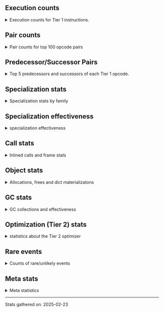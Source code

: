 ## Execution counts

<details>
<summary> Execution counts for Tier 1 instructions. </summary>


The "miss ratio" column shows the percentage of times the instruction
executed that it deoptimized. When this happens, the base unspecialized
instruction is not counted.

<table>
<thead>
<tr>
<th align="left">Name</th>
<th align="right">Base Count</th>
<th align="right">Head Count</th>
<th align="right">Change</th>
</tr>
</thead>
<tbody>
<tr>
<td align="left">CALL_STR_1</td>
<td align="right">193,969</td>
<td align="right">389,489</td>
<td align="right">100.8%</td>
</tr>
<tr>
<td align="left">TO_BOOL_STR</td>
<td align="right">652,233</td>
<td align="right">1,309,542</td>
<td align="right">100.8%</td>
</tr>
<tr>
<td align="left">CALL_KW_PY</td>
<td align="right">259,416</td>
<td align="right">520,846</td>
<td align="right">100.8%</td>
</tr>
<tr>
<td align="left">CALL_METHOD_DESCRIPTOR_FAST</td>
<td align="right">1,182,801</td>
<td align="right">2,374,771</td>
<td align="right">100.8%</td>
</tr>
<tr>
<td align="left">JUMP_BACKWARD_NO_INTERRUPT</td>
<td align="right">776,322</td>
<td align="right">1,558,662</td>
<td align="right">100.8%</td>
</tr>
<tr>
<td align="left">CALL_METHOD_DESCRIPTOR_FAST_WITH_KEYWORDS</td>
<td align="right">650,418</td>
<td align="right">1,305,878</td>
<td align="right">100.8%</td>
</tr>
<tr>
<td align="left">RAISE_VARARGS</td>
<td align="right">519,096</td>
<td align="right">1,042,216</td>
<td align="right">100.8%</td>
</tr>
<tr>
<td align="left">RERAISE</td>
<td align="right">518,709</td>
<td align="right">1,041,439</td>
<td align="right">100.8%</td>
</tr>
<tr>
<td align="left">CALL_KW_NON_PY</td>
<td align="right">388,161</td>
<td align="right">779,331</td>
<td align="right">100.8%</td>
</tr>
<tr>
<td align="left">IMPORT_NAME</td>
<td align="right">259,935</td>
<td align="right">521,885</td>
<td align="right">100.8%</td>
</tr>
<tr>
<td align="left">DICT_MERGE</td>
<td align="right">259,290</td>
<td align="right">520,590</td>
<td align="right">100.8%</td>
</tr>
<tr>
<td align="left">LOAD_SUPER_ATTR_METHOD</td>
<td align="right">259,161</td>
<td align="right">520,331</td>
<td align="right">100.8%</td>
</tr>
<tr>
<td align="left">UNPACK_SEQUENCE_LIST</td>
<td align="right">194,403</td>
<td align="right">390,313</td>
<td align="right">100.8%</td>
</tr>
<tr>
<td align="left">BINARY_OP_INPLACE_ADD_UNICODE</td>
<td align="right">6,579</td>
<td align="right">13,209</td>
<td align="right">100.8%</td>
</tr>
<tr>
<td align="left">BINARY_OP_ADD_UNICODE</td>
<td align="right">5,289</td>
<td align="right">10,619</td>
<td align="right">100.8%</td>
</tr>
<tr>
<td align="left">SWAP</td>
<td align="right">4,128</td>
<td align="right">8,288</td>
<td align="right">100.8%</td>
</tr>
<tr>
<td align="left">LIST_APPEND</td>
<td align="right">1,548</td>
<td align="right">3,108</td>
<td align="right">100.8%</td>
</tr>
<tr>
<td align="left">LOAD_FAST_AND_CLEAR</td>
<td align="right">903</td>
<td align="right">1,813</td>
<td align="right">100.8%</td>
</tr>
<tr>
<td align="left">IMPORT_FROM</td>
<td align="right">387</td>
<td align="right">777</td>
<td align="right">100.8%</td>
</tr>
<tr>
<td align="left">LOAD_SUPER_ATTR_ATTR</td>
<td align="right">387</td>
<td align="right">777</td>
<td align="right">100.8%</td>
</tr>
<tr>
<td align="left">CALL_INTRINSIC_1</td>
<td align="right">258</td>
<td align="right">518</td>
<td align="right">100.8%</td>
</tr>
<tr>
<td align="left">LIST_EXTEND</td>
<td align="right">258</td>
<td align="right">518</td>
<td align="right">100.8%</td>
</tr>
<tr>
<td align="left">CALL_BOUND_METHOD_GENERAL</td>
<td align="right">258</td>
<td align="right">518</td>
<td align="right">100.8%</td>
</tr>
<tr>
<td align="left">CALL_KW_BOUND_METHOD</td>
<td align="right">129</td>
<td align="right">259</td>
<td align="right">100.8%</td>
</tr>
<tr>
<td align="left">CHECK_EXC_MATCH</td>
<td align="right">1,298,129</td>
<td align="right">2,606,319</td>
<td align="right">100.8%</td>
</tr>
<tr>
<td align="left">POP_EXCEPT</td>
<td align="right">1,298,129</td>
<td align="right">2,606,319</td>
<td align="right">100.8%</td>
</tr>
<tr>
<td align="left">PUSH_EXC_INFO</td>
<td align="right">1,298,129</td>
<td align="right">2,606,319</td>
<td align="right">100.8%</td>
</tr>
<tr>
<td align="left">BINARY_OP_SUBSCR_DICT</td>
<td align="right">2,199,971</td>
<td align="right">4,416,991</td>
<td align="right">100.8%</td>
</tr>
<tr>
<td align="left">CALL_TYPE_1</td>
<td align="right">711,695</td>
<td align="right">1,428,905</td>
<td align="right">100.8%</td>
</tr>
<tr>
<td align="left">LOAD_ATTR_SLOT</td>
<td align="right">776,326</td>
<td align="right">1,558,666</td>
<td align="right">100.8%</td>
</tr>
<tr>
<td align="left">BUILD_MAP</td>
<td align="right">265,742</td>
<td align="right">533,542</td>
<td align="right">100.8%</td>
</tr>
<tr>
<td align="left">CALL_LIST_APPEND</td>
<td align="right">1,102,703</td>
<td align="right">2,213,943</td>
<td align="right">100.8%</td>
</tr>
<tr>
<td align="left">BINARY_SLICE</td>
<td align="right">390,745</td>
<td align="right">784,515</td>
<td align="right">100.8%</td>
</tr>
<tr>
<td align="left">STORE_ATTR_INSTANCE_VALUE</td>
<td align="right">5,442,580</td>
<td align="right">10,927,280</td>
<td align="right">100.8%</td>
</tr>
<tr>
<td align="left">POP_JUMP_IF_NONE</td>
<td align="right">970,744</td>
<td align="right">1,948,994</td>
<td align="right">100.8%</td>
</tr>
<tr>
<td align="left">UNPACK_SEQUENCE_TUPLE</td>
<td align="right">387,008</td>
<td align="right">777,008</td>
<td align="right">100.8%</td>
</tr>
<tr>
<td align="left">COPY</td>
<td align="right">1,036,280</td>
<td align="right">2,080,570</td>
<td align="right">100.8%</td>
</tr>
<tr>
<td align="left">CALL_BUILTIN_FAST_WITH_KEYWORDS</td>
<td align="right">525,690</td>
<td align="right">1,055,440</td>
<td align="right">100.8%</td>
</tr>
<tr>
<td align="left">EXIT_INIT_CHECK</td>
<td align="right">258,911</td>
<td align="right">519,821</td>
<td align="right">100.8%</td>
</tr>
<tr>
<td align="left">CALL_ALLOC_AND_ENTER_INIT</td>
<td align="right">258,911</td>
<td align="right">519,821</td>
<td align="right">100.8%</td>
</tr>
<tr>
<td align="left">BINARY_OP_MULTIPLY_INT</td>
<td align="right">258,782</td>
<td align="right">519,562</td>
<td align="right">100.8%</td>
</tr>
<tr>
<td align="left">BINARY_OP_SUBSCR_STR_INT</td>
<td align="right">775,574</td>
<td align="right">1,557,134</td>
<td align="right">100.8%</td>
</tr>
<tr>
<td align="left">NOP</td>
<td align="right">2,852,938</td>
<td align="right">5,727,889</td>
<td align="right">100.8%</td>
</tr>
<tr>
<td align="left">COMPARE_OP_INT</td>
<td align="right">2,007,960</td>
<td align="right">4,031,411</td>
<td align="right">100.8%</td>
</tr>
<tr>
<td align="left">INTERPRETER_EXIT</td>
<td align="right">971,148</td>
<td align="right">1,949,788</td>
<td align="right">100.8%</td>
</tr>
<tr>
<td align="left">CALL_ISINSTANCE</td>
<td align="right">1,362,165</td>
<td align="right">2,734,835</td>
<td align="right">100.8%</td>
</tr>
<tr>
<td align="left">BINARY_OP_SUBTRACT_INT</td>
<td align="right">517,569</td>
<td align="right">1,039,129</td>
<td align="right">100.8%</td>
</tr>
<tr>
<td align="left">BINARY_OP_SUBSCR_GETITEM</td>
<td align="right">519,120</td>
<td align="right">1,042,240</td>
<td align="right">100.8%</td>
</tr>
<tr>
<td align="left">LOAD_ATTR_METHOD_WITH_VALUES</td>
<td align="right">3,177,175</td>
<td align="right">6,378,830</td>
<td align="right">100.8%</td>
</tr>
<tr>
<td align="left">COPY_FREE_VARS</td>
<td align="right">1,296,515</td>
<td align="right">2,603,016</td>
<td align="right">100.8%</td>
</tr>
<tr>
<td align="left">LOAD_SMALL_INT</td>
<td align="right">5,634,617</td>
<td align="right">11,312,629</td>
<td align="right">100.8%</td>
</tr>
<tr>
<td align="left">BUILD_TUPLE</td>
<td align="right">2,589,836</td>
<td align="right">5,199,588</td>
<td align="right">100.8%</td>
</tr>
<tr>
<td align="left">CALL_LEN</td>
<td align="right">841,520</td>
<td align="right">1,689,510</td>
<td align="right">100.8%</td>
</tr>
<tr>
<td align="left">RESUME_CHECK</td>
<td align="right">8,366,222</td>
<td align="right">16,796,728</td>
<td align="right">100.8%</td>
</tr>
<tr>
<td align="left">CALL_PY_EXACT_ARGS</td>
<td align="right">5,317,751</td>
<td align="right">10,676,355</td>
<td align="right">100.8%</td>
</tr>
<tr>
<td align="left">RETURN_VALUE</td>
<td align="right">8,106,039</td>
<td align="right">16,274,335</td>
<td align="right">100.8%</td>
</tr>
<tr>
<td align="left">LOAD_ATTR_MODULE</td>
<td align="right">2,540,463</td>
<td align="right">5,100,426</td>
<td align="right">100.8%</td>
</tr>
<tr>
<td align="left">CALL_PY_GENERAL</td>
<td align="right">845,405</td>
<td align="right">1,697,296</td>
<td align="right">100.8%</td>
</tr>
<tr>
<td align="left">TO_BOOL_INT</td>
<td align="right">525,599</td>
<td align="right">1,055,219</td>
<td align="right">100.8%</td>
</tr>
<tr>
<td align="left">BINARY_OP_ADD_INT</td>
<td align="right">390,007</td>
<td align="right">782,997</td>
<td align="right">100.8%</td>
</tr>
<tr>
<td align="left">CALL_BUILTIN_CLASS</td>
<td align="right">521,868</td>
<td align="right">1,047,719</td>
<td align="right">100.8%</td>
</tr>
<tr>
<td align="left">CALL_BUILTIN_O</td>
<td align="right">452,844</td>
<td align="right">909,144</td>
<td align="right">100.8%</td>
</tr>
<tr>
<td align="left">STORE_FAST_STORE_FAST</td>
<td align="right">969,552</td>
<td align="right">1,946,503</td>
<td align="right">100.8%</td>
</tr>
<tr>
<td align="left">BINARY_OP_SUBSCR_LIST_INT</td>
<td align="right">322,803</td>
<td align="right">648,063</td>
<td align="right">100.8%</td>
</tr>
<tr>
<td align="left">COMPARE_OP_STR</td>
<td align="right">389,767</td>
<td align="right">782,497</td>
<td align="right">100.8%</td>
</tr>
<tr>
<td align="left">JUMP_FORWARD</td>
<td align="right">520,087</td>
<td align="right">1,044,118</td>
<td align="right">100.8%</td>
</tr>
<tr>
<td align="left">CALL_BOUND_METHOD_EXACT_ARGS</td>
<td align="right">194,049</td>
<td align="right">389,569</td>
<td align="right">100.8%</td>
</tr>
<tr>
<td align="left">CONTAINS_OP</td>
<td align="right">1,104,235</td>
<td align="right">2,216,817</td>
<td align="right">100.8%</td>
</tr>
<tr>
<td align="left">PUSH_NULL</td>
<td align="right">2,856,356</td>
<td align="right">5,734,303</td>
<td align="right">100.8%</td>
</tr>
<tr>
<td align="left">COMPARE_OP</td>
<td align="right">131,798</td>
<td align="right">264,590</td>
<td align="right">100.8%</td>
</tr>
<tr>
<td align="left">CONTAINS_OP_DICT</td>
<td align="right">969,957</td>
<td align="right">1,947,193</td>
<td align="right">100.8%</td>
</tr>
<tr>
<td align="left">CALL_METHOD_DESCRIPTOR_NOARGS</td>
<td align="right">260,387</td>
<td align="right">522,728</td>
<td align="right">100.8%</td>
</tr>
<tr>
<td align="left">CALL_FUNCTION_EX</td>
<td align="right">259,355</td>
<td align="right">520,656</td>
<td align="right">100.8%</td>
</tr>
<tr>
<td align="left">LOAD_ATTR</td>
<td align="right">1,623,465</td>
<td align="right">3,259,101</td>
<td align="right">100.7%</td>
</tr>
<tr>
<td align="left">FOR_ITER</td>
<td align="right">389,583</td>
<td align="right">782,075</td>
<td align="right">100.7%</td>
</tr>
<tr>
<td align="left">UNPACK_SEQUENCE_TWO_TUPLE</td>
<td align="right">388,659</td>
<td align="right">780,220</td>
<td align="right">100.7%</td>
</tr>
<tr>
<td align="left">MAKE_CELL</td>
<td align="right">132,806</td>
<td align="right">266,577</td>
<td align="right">100.7%</td>
</tr>
<tr>
<td align="left">STORE_DEREF</td>
<td align="right">132,032</td>
<td align="right">265,023</td>
<td align="right">100.7%</td>
</tr>
<tr>
<td align="left">SET_FUNCTION_ATTRIBUTE</td>
<td align="right">130,484</td>
<td align="right">261,915</td>
<td align="right">100.7%</td>
</tr>
<tr>
<td align="left">MAKE_FUNCTION</td>
<td align="right">130,355</td>
<td align="right">261,656</td>
<td align="right">100.7%</td>
</tr>
<tr>
<td align="left">EXTENDED_ARG</td>
<td align="right">195,149</td>
<td align="right">391,709</td>
<td align="right">100.7%</td>
</tr>
<tr>
<td align="left">STORE_SUBSCR_DICT</td>
<td align="right">327,791</td>
<td align="right">657,887</td>
<td align="right">100.7%</td>
</tr>
<tr>
<td align="left">BINARY_OP_SUBSCR_TUPLE_INT</td>
<td align="right">129,366</td>
<td align="right">259,627</td>
<td align="right">100.7%</td>
</tr>
<tr>
<td align="left">TO_BOOL</td>
<td align="right">130,108</td>
<td align="right">261,103</td>
<td align="right">100.7%</td>
</tr>
<tr>
<td align="left">BINARY_OP</td>
<td align="right">261,800</td>
<td align="right">525,360</td>
<td align="right">100.7%</td>
</tr>
<tr>
<td align="left">UNARY_INVERT</td>
<td align="right">1,939</td>
<td align="right">3,889</td>
<td align="right">100.6%</td>
</tr>
<tr>
<td align="left">BINARY_OP_EXTEND</td>
<td align="right">8,556</td>
<td align="right">17,136</td>
<td align="right">100.3%</td>
</tr>
<tr>
<td align="left">JUMP_BACKWARD_NO_JIT</td>
<td align="right">2,405,187</td>
<td align="right">9,324</td>
<td align="right">-99.6%</td>
</tr>
<tr>
<td align="left">POP_JUMP_IF_NOT_NONE</td>
<td align="right">2,005,524</td>
<td align="right">3,943,003</td>
<td align="right">96.6%</td>
</tr>
<tr>
<td align="left">LOAD_CONST_IMMORTAL</td>
<td align="right">7,419,362</td>
<td align="right">14,511,520</td>
<td align="right">95.6%</td>
</tr>
<tr>
<td align="left">STORE_SUBSCR</td>
<td align="right">569</td>
<td align="right">1,090</td>
<td align="right">91.6%</td>
</tr>
<tr>
<td align="left">LOAD_FAST</td>
<td align="right">47,101,111</td>
<td align="right">90,214,287</td>
<td align="right">91.5%</td>
</tr>
<tr>
<td align="left">LOAD_GLOBAL_BUILTIN</td>
<td align="right">9,401,011</td>
<td align="right">17,845,686</td>
<td align="right">89.8%</td>
</tr>
<tr>
<td align="left">LOAD_DEREF</td>
<td align="right">4,145,480</td>
<td align="right">7,854,336</td>
<td align="right">89.5%</td>
</tr>
<tr>
<td align="left">LOAD_FAST_LOAD_FAST</td>
<td align="right">8,504,135</td>
<td align="right">16,044,346</td>
<td align="right">88.7%</td>
</tr>
<tr>
<td align="left">LOAD_ATTR_METHOD_NO_DICT</td>
<td align="right">4,036,550</td>
<td align="right">7,551,814</td>
<td align="right">87.1%</td>
</tr>
<tr>
<td align="left">CALL_NON_PY_GENERAL</td>
<td align="right">1,229,947</td>
<td align="right">2,300,566</td>
<td align="right">87.0%</td>
</tr>
<tr>
<td align="left">POP_JUMP_IF_FALSE</td>
<td align="right">7,795,822</td>
<td align="right">14,539,684</td>
<td align="right">86.5%</td>
</tr>
<tr>
<td align="left">LOAD_CONST_MORTAL</td>
<td align="right">2,464,285</td>
<td align="right">4,563,655</td>
<td align="right">85.2%</td>
</tr>
<tr>
<td align="left">STORE_FAST</td>
<td align="right">12,087,467</td>
<td align="right">22,217,432</td>
<td align="right">83.8%</td>
</tr>
<tr>
<td align="left">LOAD_GLOBAL_MODULE</td>
<td align="right">5,981,363</td>
<td align="right">10,979,631</td>
<td align="right">83.6%</td>
</tr>
<tr>
<td align="left">GET_ITER</td>
<td align="right">914,438</td>
<td align="right">1,667,567</td>
<td align="right">82.4%</td>
</tr>
<tr>
<td align="left">POP_ITER</td>
<td align="right">912,566</td>
<td align="right">1,663,596</td>
<td align="right">82.3%</td>
</tr>
<tr>
<td align="left">CONTAINS_OP_SET</td>
<td align="right">258,810</td>
<td align="right">50,895</td>
<td align="right">-80.3%</td>
</tr>
<tr>
<td align="left">TO_BOOL_BOOL</td>
<td align="right">2,797,897</td>
<td align="right">5,019,373</td>
<td align="right">79.4%</td>
</tr>
<tr>
<td align="left">POP_TOP</td>
<td align="right">3,829,920</td>
<td align="right">6,790,750</td>
<td align="right">77.3%</td>
</tr>
<tr>
<td align="left">BUILD_LIST</td>
<td align="right">1,427,784</td>
<td align="right">2,482,732</td>
<td align="right">73.9%</td>
</tr>
<tr>
<td align="left">TO_BOOL_LIST</td>
<td align="right">1,747,829</td>
<td align="right">2,995,254</td>
<td align="right">71.4%</td>
</tr>
<tr>
<td align="left">POP_JUMP_IF_TRUE</td>
<td align="right">5,189,518</td>
<td align="right">8,752,758</td>
<td align="right">68.7%</td>
</tr>
<tr>
<td align="left">LOAD_ATTR_INSTANCE_VALUE</td>
<td align="right">10,104,982</td>
<td align="right">16,697,209</td>
<td align="right">65.2%</td>
</tr>
<tr>
<td align="left">CALL_METHOD_DESCRIPTOR_O</td>
<td align="right">582,499</td>
<td align="right">785,558</td>
<td align="right">34.9%</td>
</tr>
<tr>
<td align="left">TO_BOOL_NONE</td>
<td align="right">130,806</td>
<td align="right">94,052</td>
<td align="right">-28.1%</td>
</tr>
<tr>
<td align="left">IS_OP</td>
<td align="right">841,100</td>
<td align="right">659,645</td>
<td align="right">-21.6%</td>
</tr>
<tr>
<td align="left">FORMAT_SIMPLE</td>
<td align="right">645,000</td>
<td align="right">527,216</td>
<td align="right">-18.3%</td>
</tr>
<tr>
<td align="left">BUILD_STRING</td>
<td align="right">645,000</td>
<td align="right">527,216</td>
<td align="right">-18.3%</td>
</tr>
<tr>
<td align="left">CALL_BUILTIN_FAST</td>
<td align="right">1,230,789</td>
<td align="right">1,442,193</td>
<td align="right">17.2%</td>
</tr>
<tr>
<td align="left">FOR_ITER_RANGE</td>
<td align="right">326,441</td>
<td align="right">270,937</td>
<td align="right">-17.0%</td>
</tr>
<tr>
<td align="left">FOR_ITER_LIST</td>
<td align="right">2,141,697</td>
<td align="right">1,869,013</td>
<td align="right">-12.7%</td>
</tr>
<tr>
<td align="left">FOR_ITER_TUPLE</td>
<td align="right">266,904</td>
<td align="right">281,774</td>
<td align="right">5.6%</td>
</tr>
<tr>
<td align="left">BINARY_OP_SUBTRACT_FLOAT</td>
<td align="right">63</td>
<td align="right">64</td>
<td align="right">1.6%</td>
</tr>
<tr>
<td align="left">CALL</td>
<td align="right">349</td>
<td align="right">349</td>
<td align="right">0.0%</td>
</tr>
<tr>
<td align="left">LOAD_GLOBAL</td>
<td align="right">163</td>
<td align="right">163</td>
<td align="right">0.0%</td>
</tr>
<tr>
<td align="left">LOAD_CONST</td>
<td align="right">31</td>
<td align="right">31</td>
<td align="right">0.0%</td>
</tr>
<tr>
<td align="left">UNPACK_SEQUENCE</td>
<td align="right">25</td>
<td align="right">25</td>
<td align="right">0.0%</td>
</tr>
<tr>
<td align="left">STORE_ATTR</td>
<td align="right">18</td>
<td align="right">18</td>
<td align="right">0.0%</td>
</tr>
<tr>
<td align="left">CALL_KW</td>
<td align="right">11</td>
<td align="right">11</td>
<td align="right">0.0%</td>
</tr>
<tr>
<td align="left">RESUME</td>
<td align="right">8</td>
<td align="right">8</td>
<td align="right">0.0%</td>
</tr>
<tr>
<td align="left">JUMP_BACKWARD</td>
<td align="right">7</td>
<td align="right">7</td>
<td align="right">0.0%</td>
</tr>
<tr>
<td align="left">STORE_SUBSCR_LIST_INT</td>
<td align="right">7</td>
<td align="right">7</td>
<td align="right">0.0%</td>
</tr>
<tr>
<td align="left">LOAD_ATTR_PROPERTY</td>
<td align="right">6</td>
<td align="right">6</td>
<td align="right">0.0%</td>
</tr>
<tr>
<td align="left">STORE_FAST_LOAD_FAST</td>
<td align="right">5</td>
<td align="right">5</td>
<td align="right">0.0%</td>
</tr>
<tr>
<td align="left">UNARY_NOT</td>
<td align="right">4</td>
<td align="right">4</td>
<td align="right">0.0%</td>
</tr>
<tr>
<td align="left">BUILD_SLICE</td>
<td align="right">3</td>
<td align="right">3</td>
<td align="right">0.0%</td>
</tr>
<tr>
<td align="left">LOAD_ATTR_CLASS_WITH_METACLASS_CHECK</td>
<td align="right">3</td>
<td align="right">3</td>
<td align="right">0.0%</td>
</tr>
<tr>
<td align="left">LOAD_SUPER_ATTR</td>
<td align="right">2</td>
<td align="right">2</td>
<td align="right">0.0%</td>
</tr>
<tr>
<td align="left">CALL_TUPLE_1</td>
<td align="right">1</td>
<td align="right">1</td>
<td align="right">0.0%</td>
</tr>
<tr>
<td align="left">JUMP_BACKWARD_JIT</td>
<td align="right"></td>
<td align="right">1,918,556</td>
<td align="right"></td>
</tr>
<tr>
<td align="left">ENTER_EXECUTOR</td>
<td align="right"></td>
<td align="right">937,783</td>
<td align="right"></td>
</tr>
</tbody>
</table>


</details>

## Pair counts

<details>
<summary> Pair counts for top 100 opcode pairs </summary>


Pairs of specialized operations that deoptimize and are then followed by
the corresponding unspecialized instruction are not counted as pairs.

Not included in comparative output.


</details>

## Predecessor/Successor Pairs

<details>
<summary> Top 5 predecessors and successors of each Tier 1 opcode. </summary>


This does not include the unspecialized instructions that occur after a
specialized instruction deoptimizes.

Not included in comparative output.


</details>

## Specialization stats

<details>
<summary> Specialization stats by family </summary>

### BINARY_OP

<details>
<summary> specialization stats for BINARY_OP family </summary>

<table>
<thead>
<tr>
<th align="left">Kind</th>
<th align="right">Base Count</th>
<th align="right">Base Ratio</th>
<th align="right">Head Count</th>
<th align="right">Head Ratio</th>
<th align="right">Change</th>
</tr>
</thead>
<tbody>
<tr>
<td align="left">
deferred
<details>
<summary>ⓘ</summary>

Lists the number of "deferred" (i.e. not specialized) instructions executed.
</details>
</td>
<td align="right">261,499</td>
<td align="right">4.8%</td>
<td align="right">525,009</td>
<td align="right">4.8%</td>
<td align="right">100.8%</td>
</tr>
<tr>
<td align="left">
hit
<details>
<summary>ⓘ</summary>

Specialized instructions that complete.
</details>
</td>
<td align="right">5,133,672</td>
<td align="right">95.1%</td>
<td align="right">10,306,764</td>
<td align="right">95.1%</td>
<td align="right">100.8%</td>
</tr>
<tr>
<td align="left">
miss
<details>
<summary>ⓘ</summary>

Specialized instructions that deopt.
</details>
</td>
<td align="right">7</td>
<td align="right">0.0%</td>
<td align="right">7</td>
<td align="right">0.0%</td>
<td align="right">0.0%</td>
</tr>
</tbody>
</table>

<table>
<thead>
<tr>
<th align="left">Success</th>
<th align="right">Base Count</th>
<th align="right">Base Ratio</th>
<th align="right">Head Count</th>
<th align="right">Head Ratio</th>
<th align="right">Change</th>
</tr>
</thead>
<tbody>
<tr>
<td align="left">Failure</td>
<td align="right">250</td>
<td align="right">83.1%</td>
<td align="right">300</td>
<td align="right">85.5%</td>
<td align="right">20.0%</td>
</tr>
<tr>
<td align="left">Success</td>
<td align="right">51</td>
<td align="right">16.9%</td>
<td align="right">51</td>
<td align="right">14.5%</td>
<td align="right">0.0%</td>
</tr>
</tbody>
</table>

<table>
<thead>
<tr>
<th align="left">Failure kind</th>
<th align="right">Base Count</th>
<th align="right">Base Ratio</th>
<th align="right">Head Count</th>
<th align="right">Head Ratio</th>
<th align="right">Change</th>
</tr>
</thead>
<tbody>
<tr>
<td align="left">multiply different types</td>
<td align="right">50</td>
<td align="right">20.0%</td>
<td align="right">93</td>
<td align="right">31.0%</td>
<td align="right">86.0%</td>
</tr>
<tr>
<td align="left">subscr list slice</td>
<td align="right">43</td>
<td align="right">17.2%</td>
<td align="right">24</td>
<td align="right">8.0%</td>
<td align="right">-44.2%</td>
</tr>
<tr>
<td align="left">remainder</td>
<td align="right">114</td>
<td align="right">45.6%</td>
<td align="right">139</td>
<td align="right">46.3%</td>
<td align="right">21.9%</td>
</tr>
<tr>
<td align="left">out of range</td>
<td align="right">43</td>
<td align="right">17.2%</td>
<td align="right">44</td>
<td align="right">14.7%</td>
<td align="right">2.3%</td>
</tr>
</tbody>
</table>


</details>

### BINARY_SLICE

<details>
<summary> specialization stats for BINARY_SLICE family </summary>

<table>
<thead>
<tr>
<th align="left">Kind</th>
<th align="right">Base Count</th>
<th align="right">Base Ratio</th>
<th align="right">Head Count</th>
<th align="right">Head Ratio</th>
<th align="right">Change</th>
</tr>
</thead>
<tbody>
<tr>
<td align="left">
deferred
<details>
<summary>ⓘ</summary>

Lists the number of "deferred" (i.e. not specialized) instructions executed.
</details>
</td>
<td align="right">390,745</td>
<td align="right">100.0%</td>
<td align="right">784,515</td>
<td align="right">100.0%</td>
<td align="right">100.8%</td>
</tr>
</tbody>
</table>


</details>

### CALL

<details>
<summary> specialization stats for CALL family </summary>

<table>
<thead>
<tr>
<th align="left">Kind</th>
<th align="right">Base Count</th>
<th align="right">Base Ratio</th>
<th align="right">Head Count</th>
<th align="right">Head Ratio</th>
<th align="right">Change</th>
</tr>
</thead>
<tbody>
<tr>
<td align="left">
hit
<details>
<summary>ⓘ</summary>

Specialized instructions that complete.
</details>
</td>
<td align="right">15,584,061</td>
<td align="right">100.0%</td>
<td align="right">29,875,380</td>
<td align="right">100.0%</td>
<td align="right">91.7%</td>
</tr>
<tr>
<td align="left">
deferred
<details>
<summary>ⓘ</summary>

Lists the number of "deferred" (i.e. not specialized) instructions executed.
</details>
</td>
<td align="right">74</td>
<td align="right">0.0%</td>
<td align="right">74</td>
<td align="right">0.0%</td>
<td align="right">0.0%</td>
</tr>
<tr>
<td align="left">
miss
<details>
<summary>ⓘ</summary>

Specialized instructions that deopt.
</details>
</td>
<td align="right">48</td>
<td align="right">0.0%</td>
<td align="right">48</td>
<td align="right">0.0%</td>
<td align="right">0.0%</td>
</tr>
</tbody>
</table>

<table>
<thead>
<tr>
<th align="left">Success</th>
<th align="right">Base Count</th>
<th align="right">Base Ratio</th>
<th align="right">Head Count</th>
<th align="right">Head Ratio</th>
<th align="right">Change</th>
</tr>
</thead>
<tbody>
<tr>
<td align="left">Success</td>
<td align="right">323</td>
<td align="right">100.0%</td>
<td align="right">323</td>
<td align="right">100.0%</td>
<td align="right">0.0%</td>
</tr>
<tr>
<td align="left">Failure</td>
<td align="right">0</td>
<td align="right">0.0%</td>
<td align="right">0</td>
<td align="right">0.0%</td>
<td align="right"></td>
</tr>
</tbody>
</table>

<table>
<thead>
<tr>
<th align="left">Failure kind</th>
<th align="right">Base Count</th>
<th align="right">Base Ratio</th>
<th align="right">Head Count</th>
<th align="right">Head Ratio</th>
<th align="right">Change</th>
</tr>
</thead>
<tbody>
<tr>
<td align="left">init not simple</td>
<td align="right">1</td>
<td align="right">1 / 0 !!</td>
<td align="right">1</td>
<td align="right">1 / 0 !!</td>
<td align="right">0.0%</td>
</tr>
</tbody>
</table>


</details>

### CALL_KW

<details>
<summary> specialization stats for CALL_KW family </summary>

<table>
<thead>
<tr>
<th align="left">Kind</th>
<th align="right">Base Count</th>
<th align="right">Base Ratio</th>
<th align="right">Head Count</th>
<th align="right">Head Ratio</th>
<th align="right">Change</th>
</tr>
</thead>
<tbody>
<tr>
<td align="left">
deferred
<details>
<summary>ⓘ</summary>

Lists the number of "deferred" (i.e. not specialized) instructions executed.
</details>
</td>
<td align="right">3</td>
<td align="right">27.3%</td>
<td align="right">3</td>
<td align="right">27.3%</td>
<td align="right">0.0%</td>
</tr>
</tbody>
</table>

<table>
<thead>
<tr>
<th align="left">Success</th>
<th align="right">Base Count</th>
<th align="right">Base Ratio</th>
<th align="right">Head Count</th>
<th align="right">Head Ratio</th>
<th align="right">Change</th>
</tr>
</thead>
<tbody>
<tr>
<td align="left">Success</td>
<td align="right">8</td>
<td align="right">100.0%</td>
<td align="right">8</td>
<td align="right">100.0%</td>
<td align="right">0.0%</td>
</tr>
<tr>
<td align="left">Failure</td>
<td align="right">0</td>
<td align="right">0.0%</td>
<td align="right">0</td>
<td align="right">0.0%</td>
<td align="right"></td>
</tr>
</tbody>
</table>


</details>

### COMPARE_OP

<details>
<summary> specialization stats for COMPARE_OP family </summary>

<table>
<thead>
<tr>
<th align="left">Kind</th>
<th align="right">Base Count</th>
<th align="right">Base Ratio</th>
<th align="right">Head Count</th>
<th align="right">Head Ratio</th>
<th align="right">Change</th>
</tr>
</thead>
<tbody>
<tr>
<td align="left">
hit
<details>
<summary>ⓘ</summary>

Specialized instructions that complete.
</details>
</td>
<td align="right">2,397,726</td>
<td align="right">94.8%</td>
<td align="right">4,813,907</td>
<td align="right">94.8%</td>
<td align="right">100.8%</td>
</tr>
<tr>
<td align="left">
deferred
<details>
<summary>ⓘ</summary>

Lists the number of "deferred" (i.e. not specialized) instructions executed.
</details>
</td>
<td align="right">131,590</td>
<td align="right">5.2%</td>
<td align="right">264,190</td>
<td align="right">5.2%</td>
<td align="right">100.8%</td>
</tr>
<tr>
<td align="left">
miss
<details>
<summary>ⓘ</summary>

Specialized instructions that deopt.
</details>
</td>
<td align="right">1</td>
<td align="right">0.0%</td>
<td align="right">1</td>
<td align="right">0.0%</td>
<td align="right">0.0%</td>
</tr>
</tbody>
</table>

<table>
<thead>
<tr>
<th align="left">Success</th>
<th align="right">Base Count</th>
<th align="right">Base Ratio</th>
<th align="right">Head Count</th>
<th align="right">Head Ratio</th>
<th align="right">Change</th>
</tr>
</thead>
<tbody>
<tr>
<td align="left">Failure</td>
<td align="right">184</td>
<td align="right">88.0%</td>
<td align="right">376</td>
<td align="right">93.8%</td>
<td align="right">104.3%</td>
</tr>
<tr>
<td align="left">Success</td>
<td align="right">25</td>
<td align="right">12.0%</td>
<td align="right">25</td>
<td align="right">6.2%</td>
<td align="right">0.0%</td>
</tr>
</tbody>
</table>

<table>
<thead>
<tr>
<th align="left">Failure kind</th>
<th align="right">Base Count</th>
<th align="right">Base Ratio</th>
<th align="right">Head Count</th>
<th align="right">Head Ratio</th>
<th align="right">Change</th>
</tr>
</thead>
<tbody>
<tr>
<td align="left">different types</td>
<td align="right">184</td>
<td align="right">100.0%</td>
<td align="right">376</td>
<td align="right">100.0%</td>
<td align="right">104.3%</td>
</tr>
</tbody>
</table>


</details>

### CONTAINS_OP

<details>
<summary> specialization stats for CONTAINS_OP family </summary>

<table>
<thead>
<tr>
<th align="left">Kind</th>
<th align="right">Base Count</th>
<th align="right">Base Ratio</th>
<th align="right">Head Count</th>
<th align="right">Head Ratio</th>
<th align="right">Change</th>
</tr>
</thead>
<tbody>
<tr>
<td align="left">
deferred
<details>
<summary>ⓘ</summary>

Lists the number of "deferred" (i.e. not specialized) instructions executed.
</details>
</td>
<td align="right">1,103,756</td>
<td align="right">47.3%</td>
<td align="right">2,216,036</td>
<td align="right">52.6%</td>
<td align="right">100.8%</td>
</tr>
<tr>
<td align="left">
hit
<details>
<summary>ⓘ</summary>

Specialized instructions that complete.
</details>
</td>
<td align="right">1,228,767</td>
<td align="right">52.7%</td>
<td align="right">1,998,088</td>
<td align="right">47.4%</td>
<td align="right">62.6%</td>
</tr>
</tbody>
</table>

<table>
<thead>
<tr>
<th align="left">Success</th>
<th align="right">Base Count</th>
<th align="right">Base Ratio</th>
<th align="right">Head Count</th>
<th align="right">Head Ratio</th>
<th align="right">Change</th>
</tr>
</thead>
<tbody>
<tr>
<td align="left">Failure</td>
<td align="right">477</td>
<td align="right">99.6%</td>
<td align="right">779</td>
<td align="right">99.7%</td>
<td align="right">63.3%</td>
</tr>
<tr>
<td align="left">Success</td>
<td align="right">2</td>
<td align="right">0.4%</td>
<td align="right">2</td>
<td align="right">0.3%</td>
<td align="right">0.0%</td>
</tr>
</tbody>
</table>

<table>
<thead>
<tr>
<th align="left">Failure kind</th>
<th align="right">Base Count</th>
<th align="right">Base Ratio</th>
<th align="right">Head Count</th>
<th align="right">Head Ratio</th>
<th align="right">Change</th>
</tr>
</thead>
<tbody>
<tr>
<td align="left">tuple</td>
<td align="right">74</td>
<td align="right">15.5%</td>
<td align="right">138</td>
<td align="right">17.7%</td>
<td align="right">86.5%</td>
</tr>
<tr>
<td align="left">str</td>
<td align="right">317</td>
<td align="right">66.5%</td>
<td align="right">573</td>
<td align="right">73.6%</td>
<td align="right">80.8%</td>
</tr>
<tr>
<td align="left">list</td>
<td align="right">86</td>
<td align="right">18.0%</td>
<td align="right">68</td>
<td align="right">8.7%</td>
<td align="right">-20.9%</td>
</tr>
</tbody>
</table>


</details>

### FOR_ITER

<details>
<summary> specialization stats for FOR_ITER family </summary>

<table>
<thead>
<tr>
<th align="left">Kind</th>
<th align="right">Base Count</th>
<th align="right">Base Ratio</th>
<th align="right">Head Count</th>
<th align="right">Head Ratio</th>
<th align="right">Change</th>
</tr>
</thead>
<tbody>
<tr>
<td align="left">
deferred
<details>
<summary>ⓘ</summary>

Lists the number of "deferred" (i.e. not specialized) instructions executed.
</details>
</td>
<td align="right">389,393</td>
<td align="right">12.5%</td>
<td align="right">781,734</td>
<td align="right">24.4%</td>
<td align="right">100.8%</td>
</tr>
<tr>
<td align="left">
hit
<details>
<summary>ⓘ</summary>

Specialized instructions that complete.
</details>
</td>
<td align="right">2,735,026</td>
<td align="right">87.5%</td>
<td align="right">2,421,708</td>
<td align="right">75.6%</td>
<td align="right">-11.5%</td>
</tr>
<tr>
<td align="left">
miss
<details>
<summary>ⓘ</summary>

Specialized instructions that deopt.
</details>
</td>
<td align="right">16</td>
<td align="right">0.0%</td>
<td align="right">16</td>
<td align="right">0.0%</td>
<td align="right">0.0%</td>
</tr>
</tbody>
</table>

<table>
<thead>
<tr>
<th align="left">Success</th>
<th align="right">Base Count</th>
<th align="right">Base Ratio</th>
<th align="right">Head Count</th>
<th align="right">Head Ratio</th>
<th align="right">Change</th>
</tr>
</thead>
<tbody>
<tr>
<td align="left">Failure</td>
<td align="right">184</td>
<td align="right">96.8%</td>
<td align="right">335</td>
<td align="right">98.2%</td>
<td align="right">82.1%</td>
</tr>
<tr>
<td align="left">Success</td>
<td align="right">6</td>
<td align="right">3.2%</td>
<td align="right">6</td>
<td align="right">1.8%</td>
<td align="right">0.0%</td>
</tr>
</tbody>
</table>

<table>
<thead>
<tr>
<th align="left">Failure kind</th>
<th align="right">Base Count</th>
<th align="right">Base Ratio</th>
<th align="right">Head Count</th>
<th align="right">Head Ratio</th>
<th align="right">Change</th>
</tr>
</thead>
<tbody>
<tr>
<td align="left">enumerate</td>
<td align="right">93</td>
<td align="right">50.5%</td>
<td align="right">200</td>
<td align="right">59.7%</td>
<td align="right">115.1%</td>
</tr>
<tr>
<td align="left">dict values</td>
<td align="right">1</td>
<td align="right">0.5%</td>
<td align="right">2</td>
<td align="right">0.6%</td>
<td align="right">100.0%</td>
</tr>
<tr>
<td align="left">dict keys</td>
<td align="right">46</td>
<td align="right">25.0%</td>
<td align="right">88</td>
<td align="right">26.3%</td>
<td align="right">91.3%</td>
</tr>
<tr>
<td align="left">zip</td>
<td align="right">44</td>
<td align="right">23.9%</td>
<td align="right">45</td>
<td align="right">13.4%</td>
<td align="right">2.3%</td>
</tr>
</tbody>
</table>


</details>

### LOAD_ATTR

<details>
<summary> specialization stats for LOAD_ATTR family </summary>

<table>
<thead>
<tr>
<th align="left">Kind</th>
<th align="right">Base Count</th>
<th align="right">Base Ratio</th>
<th align="right">Head Count</th>
<th align="right">Head Ratio</th>
<th align="right">Change</th>
</tr>
</thead>
<tbody>
<tr>
<td align="left">
deferred
<details>
<summary>ⓘ</summary>

Lists the number of "deferred" (i.e. not specialized) instructions executed.
</details>
</td>
<td align="right">1,617,777</td>
<td align="right">7.3%</td>
<td align="right">3,247,978</td>
<td align="right">8.0%</td>
<td align="right">100.8%</td>
</tr>
<tr>
<td align="left">
miss
<details>
<summary>ⓘ</summary>

Specialized instructions that deopt.
</details>
</td>
<td align="right">12,486</td>
<td align="right">0.1%</td>
<td align="right">24,319</td>
<td align="right">0.1%</td>
<td align="right">94.8%</td>
</tr>
<tr>
<td align="left">
hit
<details>
<summary>ⓘ</summary>

Specialized instructions that complete.
</details>
</td>
<td align="right">20,623,019</td>
<td align="right">92.7%</td>
<td align="right">37,262,635</td>
<td align="right">91.9%</td>
<td align="right">80.7%</td>
</tr>
</tbody>
</table>

<table>
<thead>
<tr>
<th align="left">Success</th>
<th align="right">Base Count</th>
<th align="right">Base Ratio</th>
<th align="right">Head Count</th>
<th align="right">Head Ratio</th>
<th align="right">Change</th>
</tr>
</thead>
<tbody>
<tr>
<td align="left">Failure</td>
<td align="right">469</td>
<td align="right">59.8%</td>
<td align="right">878</td>
<td align="right">70.3%</td>
<td align="right">87.2%</td>
</tr>
<tr>
<td align="left">Success</td>
<td align="right">315</td>
<td align="right">40.2%</td>
<td align="right">371</td>
<td align="right">29.7%</td>
<td align="right">17.8%</td>
</tr>
</tbody>
</table>

<table>
<thead>
<tr>
<th align="left">Failure kind</th>
<th align="right">Base Count</th>
<th align="right">Base Ratio</th>
<th align="right">Head Count</th>
<th align="right">Head Ratio</th>
<th align="right">Change</th>
</tr>
</thead>
<tbody>
<tr>
<td align="left">mutable class</td>
<td align="right">49</td>
<td align="right">10.4%</td>
<td align="right">134</td>
<td align="right">15.3%</td>
<td align="right">173.5%</td>
</tr>
<tr>
<td align="left">not managed dict</td>
<td align="right">69</td>
<td align="right">14.7%</td>
<td align="right">134</td>
<td align="right">15.3%</td>
<td align="right">94.2%</td>
</tr>
<tr>
<td align="left">module attr not found</td>
<td align="right">69</td>
<td align="right">14.7%</td>
<td align="right">134</td>
<td align="right">15.3%</td>
<td align="right">94.2%</td>
</tr>
<tr>
<td align="left">method</td>
<td align="right">191</td>
<td align="right">40.7%</td>
<td align="right">320</td>
<td align="right">36.4%</td>
<td align="right">67.5%</td>
</tr>
</tbody>
</table>


</details>

### LOAD_GLOBAL

<details>
<summary> specialization stats for LOAD_GLOBAL family </summary>

<table>
<thead>
<tr>
<th align="left">Kind</th>
<th align="right">Base Count</th>
<th align="right">Base Ratio</th>
<th align="right">Head Count</th>
<th align="right">Head Ratio</th>
<th align="right">Change</th>
</tr>
</thead>
<tbody>
<tr>
<td align="left">
deopt
<details>
<summary>ⓘ</summary>

Specialized instructions that deopt.
</details>
</td>
<td align="right">396</td>
<td align="right">0.0%</td>
<td align="right">36</td>
<td align="right">0.0%</td>
<td align="right">-90.9%</td>
</tr>
<tr>
<td align="left">
miss
<details>
<summary>ⓘ</summary>

Specialized instructions that deopt.
</details>
</td>
<td align="right">396</td>
<td align="right">0.0%</td>
<td align="right">36</td>
<td align="right">0.0%</td>
<td align="right">-90.9%</td>
</tr>
<tr>
<td align="left">
hit
<details>
<summary>ⓘ</summary>

Specialized instructions that complete.
</details>
</td>
<td align="right">15,381,978</td>
<td align="right">100.0%</td>
<td align="right">28,825,281</td>
<td align="right">100.0%</td>
<td align="right">87.4%</td>
</tr>
<tr>
<td align="left">
deferred
<details>
<summary>ⓘ</summary>

Lists the number of "deferred" (i.e. not specialized) instructions executed.
</details>
</td>
<td align="right">14</td>
<td align="right">0.0%</td>
<td align="right">14</td>
<td align="right">0.0%</td>
<td align="right">0.0%</td>
</tr>
</tbody>
</table>

<table>
<thead>
<tr>
<th align="left">Success</th>
<th align="right">Base Count</th>
<th align="right">Base Ratio</th>
<th align="right">Head Count</th>
<th align="right">Head Ratio</th>
<th align="right">Change</th>
</tr>
</thead>
<tbody>
<tr>
<td align="left">Success</td>
<td align="right">170</td>
<td align="right">100.0%</td>
<td align="right">150</td>
<td align="right">100.0%</td>
<td align="right">-11.8%</td>
</tr>
<tr>
<td align="left">Failure</td>
<td align="right">0</td>
<td align="right">0.0%</td>
<td align="right">0</td>
<td align="right">0.0%</td>
<td align="right"></td>
</tr>
</tbody>
</table>


</details>

### LOAD_SUPER_ATTR

<details>
<summary> specialization stats for LOAD_SUPER_ATTR family </summary>

<table>
<thead>
<tr>
<th align="left">Kind</th>
<th align="right">Base Count</th>
<th align="right">Base Ratio</th>
<th align="right">Head Count</th>
<th align="right">Head Ratio</th>
<th align="right">Change</th>
</tr>
</thead>
<tbody>
<tr>
<td align="left">
hit
<details>
<summary>ⓘ</summary>

Specialized instructions that complete.
</details>
</td>
<td align="right">259,548</td>
<td align="right">100.0%</td>
<td align="right">521,108</td>
<td align="right">100.0%</td>
<td align="right">100.8%</td>
</tr>
</tbody>
</table>

<table>
<thead>
<tr>
<th align="left">Success</th>
<th align="right">Base Count</th>
<th align="right">Base Ratio</th>
<th align="right">Head Count</th>
<th align="right">Head Ratio</th>
<th align="right">Change</th>
</tr>
</thead>
<tbody>
<tr>
<td align="left">Success</td>
<td align="right">2</td>
<td align="right">100.0%</td>
<td align="right">2</td>
<td align="right">100.0%</td>
<td align="right">0.0%</td>
</tr>
<tr>
<td align="left">Failure</td>
<td align="right">0</td>
<td align="right">0.0%</td>
<td align="right">0</td>
<td align="right">0.0%</td>
<td align="right"></td>
</tr>
</tbody>
</table>


</details>

### STORE_ATTR

<details>
<summary> specialization stats for STORE_ATTR family </summary>

<table>
<thead>
<tr>
<th align="left">Kind</th>
<th align="right">Base Count</th>
<th align="right">Base Ratio</th>
<th align="right">Head Count</th>
<th align="right">Head Ratio</th>
<th align="right">Change</th>
</tr>
</thead>
<tbody>
<tr>
<td align="left">
miss
<details>
<summary>ⓘ</summary>

Specialized instructions that deopt.
</details>
</td>
<td align="right">3,870</td>
<td align="right">0.1%</td>
<td align="right">7,770</td>
<td align="right">0.1%</td>
<td align="right">100.8%</td>
</tr>
<tr>
<td align="left">
hit
<details>
<summary>ⓘ</summary>

Specialized instructions that complete.
</details>
</td>
<td align="right">5,438,710</td>
<td align="right">99.9%</td>
<td align="right">10,919,510</td>
<td align="right">99.9%</td>
<td align="right">100.8%</td>
</tr>
</tbody>
</table>

<table>
<thead>
<tr>
<th align="left">Success</th>
<th align="right">Base Count</th>
<th align="right">Base Ratio</th>
<th align="right">Head Count</th>
<th align="right">Head Ratio</th>
<th align="right">Change</th>
</tr>
</thead>
<tbody>
<tr>
<td align="left">Success</td>
<td align="right">18</td>
<td align="right">100.0%</td>
<td align="right">18</td>
<td align="right">100.0%</td>
<td align="right">0.0%</td>
</tr>
<tr>
<td align="left">Failure</td>
<td align="right">0</td>
<td align="right">0.0%</td>
<td align="right">0</td>
<td align="right">0.0%</td>
<td align="right"></td>
</tr>
</tbody>
</table>


</details>

### STORE_SUBSCR

<details>
<summary> specialization stats for STORE_SUBSCR family </summary>

<table>
<thead>
<tr>
<th align="left">Kind</th>
<th align="right">Base Count</th>
<th align="right">Base Ratio</th>
<th align="right">Head Count</th>
<th align="right">Head Ratio</th>
<th align="right">Change</th>
</tr>
</thead>
<tbody>
<tr>
<td align="left">
hit
<details>
<summary>ⓘ</summary>

Specialized instructions that complete.
</details>
</td>
<td align="right">327,798</td>
<td align="right">99.8%</td>
<td align="right">657,894</td>
<td align="right">99.8%</td>
<td align="right">100.7%</td>
</tr>
<tr>
<td align="left">
deferred
<details>
<summary>ⓘ</summary>

Lists the number of "deferred" (i.e. not specialized) instructions executed.
</details>
</td>
<td align="right">524</td>
<td align="right">0.2%</td>
<td align="right">1,044</td>
<td align="right">0.2%</td>
<td align="right">99.2%</td>
</tr>
</tbody>
</table>

<table>
<thead>
<tr>
<th align="left">Success</th>
<th align="right">Base Count</th>
<th align="right">Base Ratio</th>
<th align="right">Head Count</th>
<th align="right">Head Ratio</th>
<th align="right">Change</th>
</tr>
</thead>
<tbody>
<tr>
<td align="left">Failure</td>
<td align="right">44</td>
<td align="right">97.8%</td>
<td align="right">45</td>
<td align="right">97.8%</td>
<td align="right">2.3%</td>
</tr>
<tr>
<td align="left">Success</td>
<td align="right">1</td>
<td align="right">2.2%</td>
<td align="right">1</td>
<td align="right">2.2%</td>
<td align="right">0.0%</td>
</tr>
</tbody>
</table>

<table>
<thead>
<tr>
<th align="left">Failure kind</th>
<th align="right">Base Count</th>
<th align="right">Base Ratio</th>
<th align="right">Head Count</th>
<th align="right">Head Ratio</th>
<th align="right">Change</th>
</tr>
</thead>
<tbody>
<tr>
<td align="left">list slice</td>
<td align="right">44</td>
<td align="right">100.0%</td>
<td align="right">45</td>
<td align="right">100.0%</td>
<td align="right">2.3%</td>
</tr>
</tbody>
</table>


</details>

### TO_BOOL

<details>
<summary> specialization stats for TO_BOOL family </summary>

<table>
<thead>
<tr>
<th align="left">Kind</th>
<th align="right">Base Count</th>
<th align="right">Base Ratio</th>
<th align="right">Head Count</th>
<th align="right">Head Ratio</th>
<th align="right">Change</th>
</tr>
</thead>
<tbody>
<tr>
<td align="left">
miss
<details>
<summary>ⓘ</summary>

Specialized instructions that deopt.
</details>
</td>
<td align="right">390</td>
<td align="right">0.0%</td>
<td align="right">794</td>
<td align="right">0.0%</td>
<td align="right">103.6%</td>
</tr>
<tr>
<td align="left">
deferred
<details>
<summary>ⓘ</summary>

Lists the number of "deferred" (i.e. not specialized) instructions executed.
</details>
</td>
<td align="right">129,981</td>
<td align="right">2.2%</td>
<td align="right">260,892</td>
<td align="right">2.4%</td>
<td align="right">100.7%</td>
</tr>
<tr>
<td align="left">
hit
<details>
<summary>ⓘ</summary>

Specialized instructions that complete.
</details>
</td>
<td align="right">5,853,974</td>
<td align="right">97.8%</td>
<td align="right">10,472,646</td>
<td align="right">97.6%</td>
<td align="right">78.9%</td>
</tr>
</tbody>
</table>

<table>
<thead>
<tr>
<th align="left">Success</th>
<th align="right">Base Count</th>
<th align="right">Base Ratio</th>
<th align="right">Head Count</th>
<th align="right">Head Ratio</th>
<th align="right">Change</th>
</tr>
</thead>
<tbody>
<tr>
<td align="left">Failure</td>
<td align="right">95</td>
<td align="right">74.8%</td>
<td align="right">179</td>
<td align="right">84.4%</td>
<td align="right">88.4%</td>
</tr>
<tr>
<td align="left">Success</td>
<td align="right">32</td>
<td align="right">25.2%</td>
<td align="right">33</td>
<td align="right">15.6%</td>
<td align="right">3.1%</td>
</tr>
</tbody>
</table>

<table>
<thead>
<tr>
<th align="left">Failure kind</th>
<th align="right">Base Count</th>
<th align="right">Base Ratio</th>
<th align="right">Head Count</th>
<th align="right">Head Ratio</th>
<th align="right">Change</th>
</tr>
</thead>
<tbody>
<tr>
<td align="left">tuple</td>
<td align="right">51</td>
<td align="right">53.7%</td>
<td align="right">114</td>
<td align="right">63.7%</td>
<td align="right">123.5%</td>
</tr>
<tr>
<td align="left">dict</td>
<td align="right">23</td>
<td align="right">24.2%</td>
<td align="right">44</td>
<td align="right">24.6%</td>
<td align="right">91.3%</td>
</tr>
<tr>
<td align="left">sequence</td>
<td align="right">21</td>
<td align="right">22.1%</td>
<td align="right">21</td>
<td align="right">11.7%</td>
<td align="right">0.0%</td>
</tr>
</tbody>
</table>


</details>

### UNPACK_SEQUENCE

<details>
<summary> specialization stats for UNPACK_SEQUENCE family </summary>

<table>
<thead>
<tr>
<th align="left">Kind</th>
<th align="right">Base Count</th>
<th align="right">Base Ratio</th>
<th align="right">Head Count</th>
<th align="right">Head Ratio</th>
<th align="right">Change</th>
</tr>
</thead>
<tbody>
<tr>
<td align="left">
hit
<details>
<summary>ⓘ</summary>

Specialized instructions that complete.
</details>
</td>
<td align="right">970,070</td>
<td align="right">100.0%</td>
<td align="right">1,947,541</td>
<td align="right">100.0%</td>
<td align="right">100.8%</td>
</tr>
<tr>
<td align="left">
deferred
<details>
<summary>ⓘ</summary>

Lists the number of "deferred" (i.e. not specialized) instructions executed.
</details>
</td>
<td align="right">1</td>
<td align="right">0.0%</td>
<td align="right">1</td>
<td align="right">0.0%</td>
<td align="right">0.0%</td>
</tr>
</tbody>
</table>

<table>
<thead>
<tr>
<th align="left">Success</th>
<th align="right">Base Count</th>
<th align="right">Base Ratio</th>
<th align="right">Head Count</th>
<th align="right">Head Ratio</th>
<th align="right">Change</th>
</tr>
</thead>
<tbody>
<tr>
<td align="left">Success</td>
<td align="right">24</td>
<td align="right">100.0%</td>
<td align="right">24</td>
<td align="right">100.0%</td>
<td align="right">0.0%</td>
</tr>
<tr>
<td align="left">Failure</td>
<td align="right">0</td>
<td align="right">0.0%</td>
<td align="right">0</td>
<td align="right">0.0%</td>
<td align="right"></td>
</tr>
</tbody>
</table>


</details>


</details>

## Specialization effectiveness

<details>
<summary> specialization effectiveness </summary>


All entries are execution counts. Should add up to the total number of
Tier 1 instructions executed.

<table>
<thead>
<tr>
<th align="left">Instructions</th>
<th align="right">Base Count</th>
<th align="right">Base Ratio</th>
<th align="right">Head Count</th>
<th align="right">Head Ratio</th>
<th align="right">Change</th>
</tr>
</thead>
<tbody>
<tr>
<td align="left">
Not specialized
<details>
<summary>ⓘ</summary>

Instructions that could be specialized but aren't, e.g. `LOAD_ATTR`, `BINARY_SLICE`.
</details>
</td>
<td align="right">4,032,871</td>
<td align="right">1.7%</td>
<td align="right">8,095,219</td>
<td align="right">1.8%</td>
<td align="right">100.7%</td>
</tr>
<tr>
<td align="left">
Specialized misses
<details>
<summary>ⓘ</summary>

Specialized instructions, e.g. `LOAD_ATTR_MODULE` that deopt.
</details>
</td>
<td align="right">17,364</td>
<td align="right">0.0%</td>
<td align="right">33,272</td>
<td align="right">0.0%</td>
<td align="right">91.6%</td>
</tr>
<tr>
<td align="left">
Basic
<details>
<summary>ⓘ</summary>

Instructions that are not and cannot be specialized, e.g. `LOAD_FAST`.
</details>
</td>
<td align="right">131,591,029</td>
<td align="right">56.1%</td>
<td align="right">250,187,701</td>
<td align="right">56.7%</td>
<td align="right">90.1%</td>
</tr>
<tr>
<td align="left">
Specialized hits
<details>
<summary>ⓘ</summary>

Specialized instructions, e.g. `LOAD_ATTR_MODULE` that complete.
</details>
</td>
<td align="right">99,118,522</td>
<td align="right">42.2%</td>
<td align="right">182,731,211</td>
<td align="right">41.4%</td>
<td align="right">84.4%</td>
</tr>
</tbody>
</table>

### Deferred by instruction

<details>
<summary> Breakdown of deferred (not specialized) instruction counts by family </summary>

<table>
<thead>
<tr>
<th align="left">Name</th>
<th align="right">Base Count</th>
<th align="right">Base Ratio</th>
<th align="right">Head Count</th>
<th align="right">Head Ratio</th>
<th align="right">Change</th>
</tr>
</thead>
<tbody>
<tr>
<td align="left">BINARY_SLICE</td>
<td align="right">390,745</td>
<td align="right">9.7%</td>
<td align="right">784,515</td>
<td align="right">9.7%</td>
<td align="right">100.8%</td>
</tr>
<tr>
<td align="left">CONTAINS_OP</td>
<td align="right">1,103,756</td>
<td align="right">27.4%</td>
<td align="right">2,216,036</td>
<td align="right">27.4%</td>
<td align="right">100.8%</td>
</tr>
<tr>
<td align="left">BINARY_OP</td>
<td align="right">261,499</td>
<td align="right">6.5%</td>
<td align="right">525,009</td>
<td align="right">6.5%</td>
<td align="right">100.8%</td>
</tr>
<tr>
<td align="left">LOAD_ATTR</td>
<td align="right">1,617,777</td>
<td align="right">40.2%</td>
<td align="right">3,247,978</td>
<td align="right">40.2%</td>
<td align="right">100.8%</td>
</tr>
<tr>
<td align="left">COMPARE_OP</td>
<td align="right">131,590</td>
<td align="right">3.3%</td>
<td align="right">264,190</td>
<td align="right">3.3%</td>
<td align="right">100.8%</td>
</tr>
<tr>
<td align="left">FOR_ITER</td>
<td align="right">389,393</td>
<td align="right">9.7%</td>
<td align="right">781,734</td>
<td align="right">9.7%</td>
<td align="right">100.8%</td>
</tr>
<tr>
<td align="left">TO_BOOL</td>
<td align="right">129,981</td>
<td align="right">3.2%</td>
<td align="right">260,892</td>
<td align="right">3.2%</td>
<td align="right">100.7%</td>
</tr>
<tr>
<td align="left">STORE_SUBSCR</td>
<td align="right">524</td>
<td align="right">0.0%</td>
<td align="right">1,044</td>
<td align="right">0.0%</td>
<td align="right">99.2%</td>
</tr>
<tr>
<td align="left">CALL</td>
<td align="right">74</td>
<td align="right">0.0%</td>
<td align="right">74</td>
<td align="right">0.0%</td>
<td align="right">0.0%</td>
</tr>
<tr>
<td align="left">LOAD_GLOBAL</td>
<td align="right">14</td>
<td align="right">0.0%</td>
<td align="right">14</td>
<td align="right">0.0%</td>
<td align="right">0.0%</td>
</tr>
</tbody>
</table>


</details>

### Misses by instruction

<details>
<summary> Breakdown of misses (specialized deopts) instruction counts by family </summary>

<table>
<thead>
<tr>
<th align="left">Name</th>
<th align="right">Base Count</th>
<th align="right">Base Ratio</th>
<th align="right">Head Count</th>
<th align="right">Head Ratio</th>
<th align="right">Change</th>
</tr>
</thead>
<tbody>
<tr>
<td align="left">STORE_ATTR_INSTANCE_VALUE</td>
<td align="right">3,870</td>
<td align="right">22.1%</td>
<td align="right">7,770</td>
<td align="right">23.2%</td>
<td align="right">100.8%</td>
</tr>
<tr>
<td align="left">LOAD_ATTR_METHOD_WITH_VALUES</td>
<td align="right">5,031</td>
<td align="right">28.7%</td>
<td align="right">10,049</td>
<td align="right">29.9%</td>
<td align="right">99.7%</td>
</tr>
<tr>
<td align="left">TO_BOOL_NONE</td>
<td align="right">387</td>
<td align="right">2.2%</td>
<td align="right">770</td>
<td align="right">2.3%</td>
<td align="right">99.0%</td>
</tr>
<tr>
<td align="left">LOAD_ATTR_INSTANCE_VALUE</td>
<td align="right">7,455</td>
<td align="right">42.6%</td>
<td align="right">14,270</td>
<td align="right">42.5%</td>
<td align="right">91.4%</td>
</tr>
<tr>
<td align="left">LOAD_GLOBAL_BUILTIN</td>
<td align="right">396</td>
<td align="right">2.3%</td>
<td align="right">36</td>
<td align="right">0.1%</td>
<td align="right">-90.9%</td>
</tr>
<tr>
<td align="left">RESUME</td>
<td align="right">150</td>
<td align="right">0.9%</td>
<td align="right">281</td>
<td align="right">0.8%</td>
<td align="right">87.3%</td>
</tr>
<tr>
<td align="left">RESUME_CHECK</td>
<td align="right">150</td>
<td align="right">0.9%</td>
<td align="right">281</td>
<td align="right">0.8%</td>
<td align="right">87.3%</td>
</tr>
<tr>
<td align="left">CALL_PY_EXACT_ARGS</td>
<td align="right">48</td>
<td align="right">0.3%</td>
<td align="right">48</td>
<td align="right">0.1%</td>
<td align="right">0.0%</td>
</tr>
<tr>
<td align="left">FOR_ITER_LIST</td>
<td align="right">16</td>
<td align="right">0.1%</td>
<td align="right">16</td>
<td align="right">0.0%</td>
<td align="right">0.0%</td>
</tr>
<tr>
<td align="left">BINARY_OP_SUBSCR_LIST_INT</td>
<td align="right">6</td>
<td align="right">0.0%</td>
<td align="right"></td>
<td align="right"></td>
<td align="right"></td>
</tr>
<tr>
<td align="left">TO_BOOL_STR</td>
<td align="right"></td>
<td align="right"></td>
<td align="right">21</td>
<td align="right">0.1%</td>
<td align="right"></td>
</tr>
</tbody>
</table>


</details>


</details>

## Call stats

<details>
<summary> Inlined calls and frame stats </summary>


This shows what fraction of calls to Python functions are inlined (i.e.
not having a call at the C level) and for those that are not, where the
call comes from.  The various categories overlap.

Also includes the count of frame objects created.

<table>
<thead>
<tr>
<th align="left"></th>
<th align="right">Base Count</th>
<th align="right">Base Ratio</th>
<th align="right">Head Count</th>
<th align="right">Head Ratio</th>
<th align="right">Change</th>
</tr>
</thead>
<tbody>
<tr>
<td align="left">Frame objects created</td>
<td align="right">780,980</td>
<td align="right">9.3%</td>
<td align="right">1,568,000</td>
<td align="right">9.3%</td>
<td align="right">100.8%</td>
</tr>
<tr>
<td align="left">Calls to Python functions inlined</td>
<td align="right">7,395,011</td>
<td align="right">88.4%</td>
<td align="right">14,846,876</td>
<td align="right">88.4%</td>
<td align="right">100.8%</td>
</tr>
<tr>
<td align="left">Frames pushed</td>
<td align="right">8,625,141</td>
<td align="right">103.1%</td>
<td align="right">17,316,557</td>
<td align="right">103.1%</td>
<td align="right">100.8%</td>
</tr>
<tr>
<td align="left">Calls to PyEval_EvalDefault</td>
<td align="right">971,219</td>
<td align="right">11.6%</td>
<td align="right">1,949,860</td>
<td align="right">11.6%</td>
<td align="right">100.8%</td>
</tr>
<tr>
<td align="left">Calls via PyEval_EvalFrame (total)</td>
<td align="right">971,219</td>
<td align="right">11.6%</td>
<td align="right">1,949,860</td>
<td align="right">11.6%</td>
<td align="right">100.8%</td>
</tr>
<tr>
<td align="left">Calls via PyEval_EvalFrame (vector)</td>
<td align="right">971,219</td>
<td align="right">11.6%</td>
<td align="right">1,949,860</td>
<td align="right">11.6%</td>
<td align="right">100.8%</td>
</tr>
<tr>
<td align="left">Calls via PyEval_EvalFrame (function vectorcall)</td>
<td align="right">971,219</td>
<td align="right">11.6%</td>
<td align="right">1,949,860</td>
<td align="right">11.6%</td>
<td align="right">100.8%</td>
</tr>
<tr>
<td align="left">Calls via PyEval_EvalFrame (generator)</td>
<td align="right">0</td>
<td align="right">0.0%</td>
<td align="right">0</td>
<td align="right">0.0%</td>
<td align="right"></td>
</tr>
<tr>
<td align="left">Calls via PyEval_EvalFrame (legacy)</td>
<td align="right">0</td>
<td align="right">0.0%</td>
<td align="right">0</td>
<td align="right">0.0%</td>
<td align="right"></td>
</tr>
<tr>
<td align="left">Calls via PyEval_EvalFrame (build class)</td>
<td align="right">0</td>
<td align="right">0.0%</td>
<td align="right">0</td>
<td align="right">0.0%</td>
<td align="right"></td>
</tr>
<tr>
<td align="left">Calls via PyEval_EvalFrame (slot)</td>
<td align="right">40</td>
<td align="right">0.0%</td>
<td align="right">40</td>
<td align="right">0.0%</td>
<td align="right">0.0%</td>
</tr>
<tr>
<td align="left">Calls via PyEval_EvalFrame (function ex)</td>
<td align="right">0</td>
<td align="right">0.0%</td>
<td align="right">0</td>
<td align="right">0.0%</td>
<td align="right"></td>
</tr>
<tr>
<td align="left">Calls via PyEval_EvalFrame (api)</td>
<td align="right">0</td>
<td align="right">0.0%</td>
<td align="right">0</td>
<td align="right">0.0%</td>
<td align="right"></td>
</tr>
<tr>
<td align="left">Calls via PyEval_EvalFrame (method)</td>
<td align="right">0</td>
<td align="right">0.0%</td>
<td align="right">0</td>
<td align="right">0.0%</td>
<td align="right"></td>
</tr>
</tbody>
</table>


</details>

## Object stats

<details>
<summary> Allocations, frees and dict materializatons </summary>


Below, "allocations" means "allocations that are not from a freelist".
Total allocations = "Allocations from freelist" + "Allocations".

"Inline values" is the number of values arrays inlined into objects.

The cache hit/miss numbers are for the MRO cache, split into dunder and
other names.

<table>
<thead>
<tr>
<th align="left"></th>
<th align="right">Base Count</th>
<th align="right">Base Ratio</th>
<th align="right">Head Count</th>
<th align="right">Head Ratio</th>
<th align="right">Change</th>
</tr>
</thead>
<tbody>
<tr>
<td align="left">Interpreter immortal decrefs</td>
<td align="right">37,804,240</td>
<td align="right">16.8%</td>
<td align="right">77,005,655</td>
<td align="right">16.9%</td>
<td align="right">103.7%</td>
</tr>
<tr>
<td align="left">Mortal decrefs</td>
<td align="right">44,981,186</td>
<td align="right">20.0%</td>
<td align="right">91,356,733</td>
<td align="right">20.1%</td>
<td align="right">103.1%</td>
</tr>
<tr>
<td align="left">Method cache collisions</td>
<td align="right">678,476</td>
<td align="right"></td>
<td align="right">1,370,350</td>
<td align="right"></td>
<td align="right">102.0%</td>
</tr>
<tr>
<td align="left">Method cache misses</td>
<td align="right">678,952</td>
<td align="right"></td>
<td align="right">1,370,998</td>
<td align="right"></td>
<td align="right">101.9%</td>
</tr>
<tr>
<td align="left">Interpreter mortal increfs</td>
<td align="right">104,956,054</td>
<td align="right">53.1%</td>
<td align="right">211,909,362</td>
<td align="right">53.2%</td>
<td align="right">101.9%</td>
</tr>
<tr>
<td align="left">Interpreter mortal decrefs</td>
<td align="right">115,073,002</td>
<td align="right">51.1%</td>
<td align="right">231,201,767</td>
<td align="right">50.8%</td>
<td align="right">100.9%</td>
</tr>
<tr>
<td align="left">Allocations to 4 kbytes</td>
<td align="right">136,482</td>
<td align="right">0.6%</td>
<td align="right">274,152</td>
<td align="right">0.6%</td>
<td align="right">100.9%</td>
</tr>
<tr>
<td align="left">Frees</td>
<td align="right">11,768,704</td>
<td align="right"></td>
<td align="right">23,636,283</td>
<td align="right"></td>
<td align="right">100.8%</td>
</tr>
<tr>
<td align="left">Mortal increfs</td>
<td align="right">36,377,213</td>
<td align="right">18.4%</td>
<td align="right">73,050,036</td>
<td align="right">18.3%</td>
<td align="right">100.8%</td>
</tr>
<tr>
<td align="left">Immortal decrefs</td>
<td align="right">27,536,755</td>
<td align="right">12.2%</td>
<td align="right">55,293,646</td>
<td align="right">12.2%</td>
<td align="right">100.8%</td>
</tr>
<tr>
<td align="left">Allocations</td>
<td align="right">11,770,890</td>
<td align="right">52.6%</td>
<td align="right">23,633,384</td>
<td align="right">52.6%</td>
<td align="right">100.8%</td>
</tr>
<tr>
<td align="left">Allocations to 512 bytes</td>
<td align="right">11,631,054</td>
<td align="right">52.0%</td>
<td align="right">23,352,498</td>
<td align="right">52.0%</td>
<td align="right">100.8%</td>
</tr>
<tr>
<td align="left">Method cache dunder hits</td>
<td align="right">2,138,610</td>
<td align="right"></td>
<td align="right">4,293,839</td>
<td align="right"></td>
<td align="right">100.8%</td>
</tr>
<tr>
<td align="left">Immortal increfs</td>
<td align="right">25,136,038</td>
<td align="right">12.7%</td>
<td align="right">50,467,353</td>
<td align="right">12.7%</td>
<td align="right">100.8%</td>
</tr>
<tr>
<td align="left">Allocations over 4 kbytes</td>
<td align="right">3,354</td>
<td align="right">0.0%</td>
<td align="right">6,734</td>
<td align="right">0.0%</td>
<td align="right">100.8%</td>
</tr>
<tr>
<td align="left">Materialize dict (new key)</td>
<td align="right">258</td>
<td align="right">0.0%</td>
<td align="right">518</td>
<td align="right">0.0%</td>
<td align="right">100.8%</td>
</tr>
<tr>
<td align="left">Inline values</td>
<td align="right">647,589</td>
<td align="right"></td>
<td align="right">1,300,189</td>
<td align="right"></td>
<td align="right">100.8%</td>
</tr>
<tr>
<td align="left">Interpreter immortal increfs</td>
<td align="right">31,319,817</td>
<td align="right">15.8%</td>
<td align="right">62,881,702</td>
<td align="right">15.8%</td>
<td align="right">100.8%</td>
</tr>
<tr>
<td align="left">Allocations from freelist</td>
<td align="right">10,595,766</td>
<td align="right">47.4%</td>
<td align="right">21,272,574</td>
<td align="right">47.4%</td>
<td align="right">100.8%</td>
</tr>
<tr>
<td align="left">Frees to freelist</td>
<td align="right">10,596,866</td>
<td align="right"></td>
<td align="right">21,273,673</td>
<td align="right"></td>
<td align="right">100.8%</td>
</tr>
<tr>
<td align="left">Method cache hits</td>
<td align="right">2,709,601</td>
<td align="right"></td>
<td align="right">5,431,269</td>
<td align="right"></td>
<td align="right">100.4%</td>
</tr>
<tr>
<td align="left">Method cache dunder misses</td>
<td align="right">256</td>
<td align="right"></td>
<td align="right">279</td>
<td align="right"></td>
<td align="right">9.0%</td>
</tr>
<tr>
<td align="left">Materialize dict (on request)</td>
<td align="right">0</td>
<td align="right">0.0%</td>
<td align="right">0</td>
<td align="right">0.0%</td>
<td align="right"></td>
</tr>
<tr>
<td align="left">Materialize dict (too big)</td>
<td align="right">0</td>
<td align="right">0.0%</td>
<td align="right">0</td>
<td align="right">0.0%</td>
<td align="right"></td>
</tr>
<tr>
<td align="left">Materialize dict (str subclass)</td>
<td align="right">0</td>
<td align="right">0.0%</td>
<td align="right">0</td>
<td align="right">0.0%</td>
<td align="right"></td>
</tr>
</tbody>
</table>


</details>

## GC stats

<details>
<summary> GC collections and effectiveness </summary>


Collected/visits gives some measure of efficiency.

<table>
<thead>
<tr>
<th align="right">Generation</th>
<th align="right">Base Collections</th>
<th align="right">Base Objects collected</th>
<th align="right">Base Object visits</th>
<th align="right">Base Reachable from roots</th>
<th align="right">Base Not reachable from roots</th>
<th align="right">Head Collections</th>
<th align="right">Head Objects collected</th>
<th align="right">Head Object visits</th>
<th align="right">Head Reachable from roots</th>
<th align="right">Head Not reachable from roots</th>
</tr>
</thead>
<tbody>
<tr>
<td align="right">0</td>
<td align="right">0</td>
<td align="right">0</td>
<td align="right">0</td>
<td align="right">0</td>
<td align="right">0</td>
<td align="right">0</td>
<td align="right">0</td>
<td align="right">0</td>
<td align="right">0</td>
<td align="right">0</td>
</tr>
<tr>
<td align="right">1</td>
<td align="right">517</td>
<td align="right">774,926</td>
<td align="right">13,004,266</td>
<td align="right">138,935</td>
<td align="right">969,017</td>
<td align="right">1,037</td>
<td align="right">1,557,790</td>
<td align="right">29,401,875</td>
<td align="right">692,010</td>
<td align="right">1,951,572</td>
</tr>
<tr>
<td align="right">2</td>
<td align="right">0</td>
<td align="right">0</td>
<td align="right">0</td>
<td align="right">0</td>
<td align="right">0</td>
<td align="right">0</td>
<td align="right">0</td>
<td align="right">0</td>
<td align="right">0</td>
<td align="right">0</td>
</tr>
</tbody>
</table>


</details>

## Optimization (Tier 2) stats

<details>
<summary> statistics about the Tier 2 optimizer </summary>


</details>

## Rare events

<details>
<summary> Counts of rare/unlikely events </summary>

<table>
<thead>
<tr>
<th align="left">Event</th>
<th align="right">Base Count</th>
<th align="right">Head Count</th>
<th align="right">Change</th>
</tr>
</thead>
<tbody>
<tr>
<td align="left">
set class
<details>
<summary>ⓘ</summary>

Setting an object's class, `obj.__class__ = ...`
</details>
</td>
<td align="right">0</td>
<td align="right">0</td>
<td align="right"></td>
</tr>
<tr>
<td align="left">
set bases
<details>
<summary>ⓘ</summary>

Setting the bases of a class, `cls.__bases__ = ...`
</details>
</td>
<td align="right">0</td>
<td align="right">0</td>
<td align="right"></td>
</tr>
<tr>
<td align="left">
set eval frame func
<details>
<summary>ⓘ</summary>

Setting the PEP 523 frame eval function `_PyInterpreterState_SetFrameEvalFunc()`
</details>
</td>
<td align="right">0</td>
<td align="right">0</td>
<td align="right"></td>
</tr>
<tr>
<td align="left">
builtin dict
<details>
<summary>ⓘ</summary>

Modifying the builtins, `__builtins__.__dict__[var] = ...`
</details>
</td>
<td align="right">0</td>
<td align="right">0</td>
<td align="right"></td>
</tr>
<tr>
<td align="left">
func modification
<details>
<summary>ⓘ</summary>

Modifying a function, e.g. `func.__defaults__ = ...`, etc.
</details>
</td>
<td align="right">0</td>
<td align="right">0</td>
<td align="right"></td>
</tr>
<tr>
<td align="left">
watched dict modification
<details>
<summary>ⓘ</summary>

A watched dict has been modified
</details>
</td>
<td align="right">0</td>
<td align="right">0</td>
<td align="right"></td>
</tr>
<tr>
<td align="left">
watched globals modification
<details>
<summary>ⓘ</summary>

A watched `globals()` dict has been modified
</details>
</td>
<td align="right">0</td>
<td align="right">0</td>
<td align="right"></td>
</tr>
</tbody>
</table>


</details>

## Meta stats

<details>
<summary> Meta statistics </summary>

<table>
<thead>
<tr>
<th align="left"></th>
<th align="right">Base Count</th>
<th align="right">Head Count</th>
<th align="right">Change</th>
</tr>
</thead>
<tbody>
<tr>
<td align="left">Number of data files</td>
<td align="right">21</td>
<td align="right">21</td>
<td align="right">0.0%</td>
</tr>
</tbody>
</table>


</details>

---
Stats gathered on: 2025-02-23
